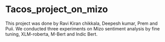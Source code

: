 # Tacos_project_on_mizo
This project was done by Ravi Kiran chikkala, Deepesh kumar, Prem and Puii.
We conducted three experiments on Mizo sentiment analysis by fine tuning, XLM-roberta, M-Bert and Indic Bert.
